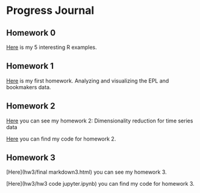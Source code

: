 # Progress Journal

## Homework 0

[Here](files/example_homework_0.html) is my 5 interesting R examples.


## Homework 1

[Here](hw2/odev-total.html) is my first homework. Analyzing and visualizing the EPL and bookmakers data.


## Homework 2

[Here](homework2(ucuncu)/homework2/finalhtm.html) you can see my homework 2: Dimensionality reduction for time series data

[Here](homework2(ucuncu)/homework2/kod_text.txt) you can find my code for homework 2.

## Homework 3

[Here](hw3/final markdown3.html) you can see my homework 3.

[Here](hw3/hw3 code jupyter.ipynb) you can find my code for homework 3.
